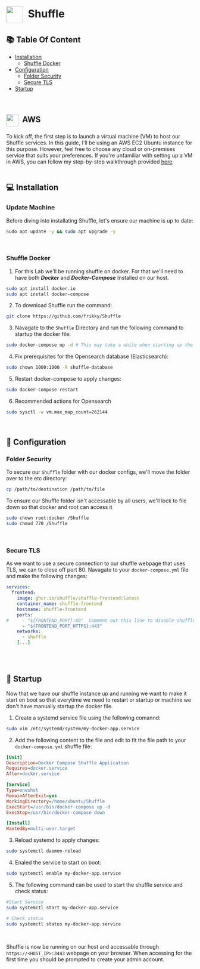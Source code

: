 # <img align="center" src="https://thehive-project.org/assets/ico/favicon.ico" height="45px" width="45px">&nbsp; Shuffle

## :books: Table Of Content
 - [Installation](#installation)
    - [Shuffle Docker](#shuffle-docker)
 - [Configuration](#configuration)
    - [Folder Security](#folder-security)
    - [Secure TLS](#secure-tls)
 - [Startup](#startup)

<br>

## <img align="center" src="https://files.softicons.com/download/social-media-icons/free-social-media-icons-by-uiconstock/png/512x512/AWS-Icon.png" height="33px" width="33px">&nbsp;  AWS
To kick off, the first step is to launch a virtual machine (VM) to host our Shuffle services. In this guide, I'll be using an AWS EC2 Ubuntu instance for this purpose. However, feel free to choose any cloud or on-premises service that suits your preferences. If you're unfamiliar with setting up a VM in AWS, you can follow my step-by-step walkthrough provided [here](./aws).
<br><br>

## <div id="installation">💻 Installation
### Update Machine
Before diving into installating Shuffle, let's ensure our machine is up to date:
```bash
Sudo apt update -y && sudo apt upgrade -y
```
<br>

### Shuffle Docker
1. For this Lab we'll be running shuffle on docker. For that we'll need to have both ***Docker*** and ***Docker-Compose*** Installed on our host.
  ```bash
  sudo apt install docker.io
  sudo apt install docker-compose
  ```
2. To download Shuffle run the command:
  ```bash
  git clone https://github.com/frikky/Shuffle
  ```
3. Navagate to the `Shuffle` Directory and run the following command to startup the docker file:
  ```bash
  sudo docker-compose up -d # This may take a while when starting up the docker file for the first time, as the docker needs to install/setup the required packages
  ```
4. Fix prerequisites for the Opensearch database (Elasticsearch):
  ```bash
  sudo chown 1000:1000 -R shuffle-database
  ```
5. Restart docker-compose to apply changes:
  ```bash
  sudo docker-compose restart
  ```
6. Recommended actions for Opensearch
  ```bash
  sudo sysctl -w vm.max_map_count=262144
  ```
<br>

## <div id="configuration">🚀 Configuration
### Folder Security
To secure our `Shuffle` folder with our docker configs, we'll move the folder over to the etc directory:
```bash
cp /path/to/destination /path/to/file
```
To ensure our Shuffle folder isn't accessable by all users, we'll lock to file down so that docker and root can access it
```bash
sudo chown root:docker /Shuffle
sudo chmod 770 /Shuffle
```
<br>

### Secure TLS
As we want to use a secure connection to our shuffle webpage that uses TLS, we can to close off port 80. 
Navagate to your `docker-compose.yml` file and make the following changes:
```yml
services:
  frontend:
    image: ghcr.io/shuffle/shuffle-frontend:latest
    container_name: shuffle-frontend
    hostname: shuffle-frontend
    ports:
#     - "${FRONTEND_PORT}:80"  Comment out this line to disable shuffle running on port 80
      - "${FRONTEND_PORT_HTTPS}:443"
    networks:
      - shuffle
    [...]
```
<br><br>

## <div id="startup">🚀 Startup
Now that we have our shuffle instance up and running we want to make it start on boot so that everytime we need to restart or startup or machine we don't have manually startup the docker file. 
1. Create a systemd service file using the following comannd:
  ```bash
  sudo vim /etc/systemd/system/my-docker-app.service
  ```
2. Add the following content to the file and edit to fit the file path to your `docker-compose.yml` shuffle file:
  ```ini
  [Unit]
  Description=Docker Compose Shuffle Application
  Requires=docker.service
  After=docker.service
  
  [Service]
  Type=oneshot
  RemainAfterExit=yes
  WorkingDirectory=/home/ubuntu/Shuffle
  ExecStart=/usr/bin/docker-compose up -d
  ExecStop=/usr/bin/docker-compose down
  
  [Install]
  WantedBy=multi-user.target
```
3. Reload systemd to apply changes:
  ```bash
  sudo systemctl daemon-reload
  ```
4. Enaled the service to start on boot:
  ```bash
  sudo systemctl enable my-docker-app.service
  ```
5. The following command can be used to start the shuffle service and check status:
  ```bash
  #Start Service
  sudo systemctl start my-docker-app.service

  # Check status
  sudo systemctl status my-docker-app.service
  ```
<br>

Shuffle is now be running on our host and accessable through `https://<HOST_IP>:3443` webpage on your browser.
When accessing for the first time you should be prompted to create your admin account.
